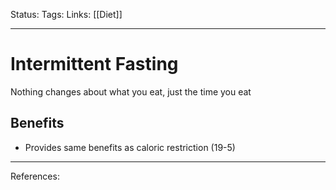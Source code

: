 Status:
Tags:
Links: [[Diet]]
___
# Intermittent Fasting
Nothing changes about what you eat, just the time you eat
## Benefits
- Provides same benefits as caloric restriction (19-5)
___
References: